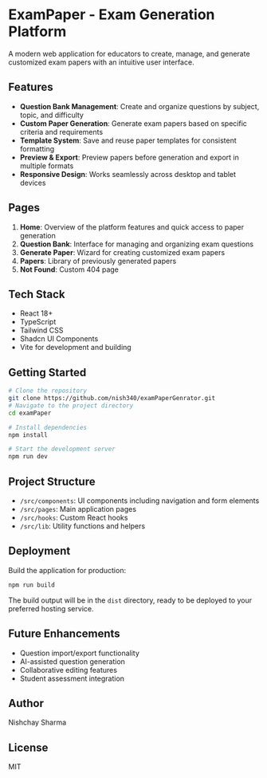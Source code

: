 # ExamPaper - Exam Generation Platform

A modern web application for educators to create, manage, and generate customized exam papers with an intuitive user interface.

## Features

- **Question Bank Management**: Create and organize questions by subject, topic, and difficulty
- **Custom Paper Generation**: Generate exam papers based on specific criteria and requirements
- **Template System**: Save and reuse paper templates for consistent formatting
- **Preview & Export**: Preview papers before generation and export in multiple formats
- **Responsive Design**: Works seamlessly across desktop and tablet devices

## Pages

1. **Home**: Overview of the platform features and quick access to paper generation
2. **Question Bank**: Interface for managing and organizing exam questions
3. **Generate Paper**: Wizard for creating customized exam papers
4. **Papers**: Library of previously generated papers
5. **Not Found**: Custom 404 page

## Tech Stack

- React 18+
- TypeScript
- Tailwind CSS
- Shadcn UI Components
- Vite for development and building

## Getting Started

```bash
# Clone the repository
git clone https://github.com/nish340/examPaperGenrator.git
# Navigate to the project directory
cd examPaper

# Install dependencies
npm install

# Start the development server
npm run dev
```

## Project Structure

- `/src/components`: UI components including navigation and form elements
- `/src/pages`: Main application pages
- `/src/hooks`: Custom React hooks
- `/src/lib`: Utility functions and helpers

## Deployment

Build the application for production:

```bash
npm run build
```

The build output will be in the `dist` directory, ready to be deployed to your preferred hosting service.

## Future Enhancements

- Question import/export functionality
- AI-assisted question generation
- Collaborative editing features
- Student assessment integration

## Author

Nishchay Sharma

## License

MIT
